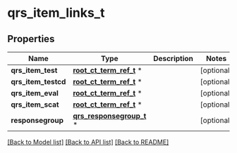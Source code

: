 # qrs_item_links_t

## Properties
Name | Type | Description | Notes
------------ | ------------- | ------------- | -------------
**qrs_item_test** | [**root_ct_term_ref_t**](root_ct_term_ref.md) \* |  | [optional] 
**qrs_item_testcd** | [**root_ct_term_ref_t**](root_ct_term_ref.md) \* |  | [optional] 
**qrs_item_eval** | [**root_ct_term_ref_t**](root_ct_term_ref.md) \* |  | [optional] 
**qrs_item_scat** | [**root_ct_term_ref_t**](root_ct_term_ref.md) \* |  | [optional] 
**responsegroup** | [**qrs_responsegroup_t**](qrs_responsegroup.md) \* |  | [optional] 

[[Back to Model list]](../README.md#documentation-for-models) [[Back to API list]](../README.md#documentation-for-api-endpoints) [[Back to README]](../README.md)


